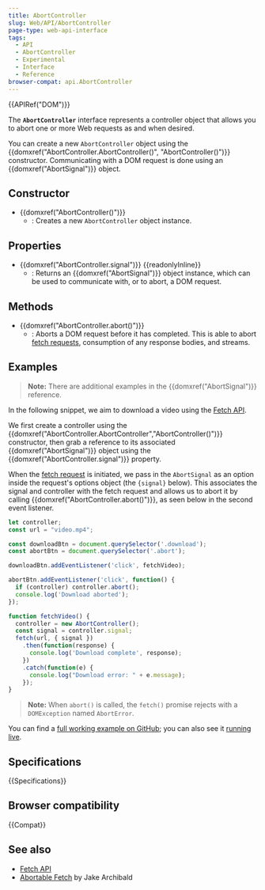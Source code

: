 ```yaml
---
title: AbortController
slug: Web/API/AbortController
page-type: web-api-interface
tags:
  - API
  - AbortController
  - Experimental
  - Interface
  - Reference
browser-compat: api.AbortController
---
```

{{APIRef("DOM")}}

The **`AbortController`** interface represents a controller object that allows you to abort one or more Web requests as and when desired.

You can create a new `AbortController` object using the {{domxref("AbortController.AbortController()", "AbortController()")}} constructor. Communicating with a DOM request is done using an {{domxref("AbortSignal")}} object.

## Constructor

- {{domxref("AbortController()")}}
  - : Creates a new `AbortController` object instance.

## Properties

- {{domxref("AbortController.signal")}} {{readonlyInline}}
  - : Returns an {{domxref("AbortSignal")}} object instance, which can be used to communicate with, or to abort, a DOM request.

## Methods

- {{domxref("AbortController.abort()")}}
  - : Aborts a DOM request before it has completed. This is able to abort [fetch requests](/en-US/docs/Web/API/fetch), consumption of any response bodies, and streams.

## Examples

> **Note:** There are additional examples in the {{domxref("AbortSignal")}} reference.

In the following snippet, we aim to download a video using the [Fetch API](/en-US/docs/Web/API/Fetch_API).

We first create a controller using the {{domxref("AbortController.AbortController","AbortController()")}} constructor, then grab a reference to its associated {{domxref("AbortSignal")}} object using the {{domxref("AbortController.signal")}} property.

When the [fetch request](/en-US/docs/Web/API/fetch) is initiated, we pass in the `AbortSignal` as an option inside the request's options object (the `{signal}` below). This associates the signal and controller with the fetch request and allows us to abort it by calling {{domxref("AbortController.abort()")}}, as seen below in the second event listener.

```js
let controller;
const url = "video.mp4";

const downloadBtn = document.querySelector('.download');
const abortBtn = document.querySelector('.abort');

downloadBtn.addEventListener('click', fetchVideo);

abortBtn.addEventListener('click', function() {
  if (controller) controller.abort();
  console.log('Download aborted');
});

function fetchVideo() {
  controller = new AbortController();
  const signal = controller.signal;
  fetch(url, { signal })
    .then(function(response) {
      console.log('Download complete', response);
    })
    .catch(function(e) {
      console.log("Download error: " + e.message);
    });
}
```

> **Note:** When `abort()` is called, the `fetch()` promise rejects with a `DOMException` named `AbortError`.

You can find a [full working example on GitHub](https://github.com/mdn/dom-examples/tree/master/abort-api); you can also see it [running live](https://mdn.github.io/dom-examples/abort-api/).

## Specifications

{{Specifications}}

## Browser compatibility

{{Compat}}

## See also

- [Fetch API](/en-US/docs/Web/API/Fetch_API)
- [Abortable Fetch](https://developer.chrome.com/blog/abortable-fetch/) by Jake Archibald
